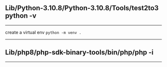 ## Lib/Python-3.10.8/Python-3.10.8/Tools/test2to3 python -v
___
create a virtual env   ```python -m venv .```
___
## Lib/php8/php-sdk-binary-tools/bin/php/php -i
___
